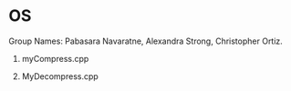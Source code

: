 # OS
Group Names:
Pabasara Navaratne, Alexandra Strong, Christopher Ortiz.

1) myCompress.cpp

2) MyDecompress.cpp
